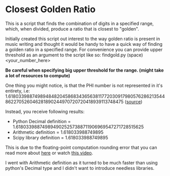# Closest Golden Ratio

This is a script that finds the combination of digits in a specified range, which, when divided, produce a ratio that is closest to "golden".

Initially created this script out interest to the way golden ratio is present in music writing and thought it would be handy to have a quick way of finding a golden ratio in a specified range.
For convenience you can provide upper threshold as an argument to the script like so: 
findgold.py (space) \<your_number_here>

**Be careful when specifying big upper threshold for the range. (might take a lot of resources to compute)** 

One thing you might notice, is that the PHI number is not represented in it's entirety, i.e:
1.61803398874989484820458683436563811772030917980576286213544862270526046281890244970720720418939113748475 ([source](https://oeis.org/A001622/constant))

Instead, you receive following results:
- Python Decimal definition = 1.6180339887498949025257388711906969547271728515625
- Arithmetic definition = 1.618033988749895
- Scipy library definition = 1.618033988749895

This is due to the floating-point computation rounding error that you can read more about [here](https://docs.oracle.com/cd/E19957-01/806-3568/ncg_goldberg.html#:~:text=of%20the%20theorem.-,Rounding%20Error,-Squeezing%20infinitely%20many) or watch [this video](https://www.youtube.com/watch?v=PZRI1IfStY0).

I went with Arithmetic definition as it turned to be much faster than using python's Decimal type and I didn't want to introduce needless libraries.
